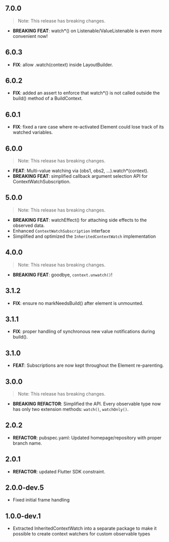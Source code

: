 ## 7.0.0

> Note: This release has breaking changes.

 - **BREAKING** **FEAT**: watch*() on Listenable/ValueListenable is even more convenient now!

## 6.0.3

 - **FIX**: allow .watch(context) inside LayoutBuilder.

## 6.0.2

 - **FIX**: added an assert to enforce that watch*() is not called outside the build() method of a BuildContext.

## 6.0.1

 - **FIX**: fixed a rare case where re-activated Element could lose track of its watched variables.

## 6.0.0

> Note: This release has breaking changes.

 - **FEAT**: Multi-value watching via (obs1, obs2, ...).watch*(context).
 - **BREAKING** **FEAT**: simplified callback argument selection API for ContextWatchSubscription.

## 5.0.0

> Note: This release has breaking changes.

 - **BREAKING** **FEAT**: watchEffect() for attaching side effects to the observed data.
 - Enhanced `ContextWatchSubscription` interface
 - Simplified and optimized the `InheritedContextWatch` implementation

## 4.0.0

> Note: This release has breaking changes.

 - **BREAKING** **FEAT**: goodbye, `context.unwatch()`!

## 3.1.2

 - **FIX**: ensure no markNeedsBuild() after element is unmounted.

## 3.1.1

 - **FIX**: proper handling of synchronous new value notifications during build().

## 3.1.0

 - **FEAT**: Subscriptions are now kept throughout the Element re-parenting.

## 3.0.0

> Note: This release has breaking changes.

 - **BREAKING** **REFACTOR**: Simplified the API. Every observable type now has only two extension methods: `watch()`, `watchOnly()`.

## 2.0.2

 - **REFACTOR**: pubspec.yaml: Updated homepage/repository with proper branch name.

## 2.0.1

 - **REFACTOR**: updated Flutter SDK constraint.

## 2.0.0-dev.5

 - Fixed initial frame handling

## 1.0.0-dev.1

- Extracted InheritedContextWatch into a separate package to make it possible to create context watchers for custom observable types
